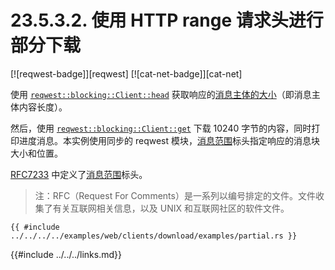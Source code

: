 # 23.5.3.2. 使用 HTTP range 请求头进行部分下载

[![reqwest-badge]][reqwest] [![cat-net-badge]][cat-net]

使用 [`reqwest::blocking::Client::head`] 获取响应的[消息主体的大小][Content-Length]（即消息主体内容长度）。

然后，使用 [`reqwest::blocking::Client::get`] 下载 10240 字节的内容，同时打印进度消息。本实例使用同步的 reqwest 模块，[消息范围][Range]标头指定响应的消息块大小和位置。

[RFC7233][HTTP Range RFC7233] 中定义了[消息范围][Range]标头。

> 注：RFC（Request For Comments）是一系列以编号排定的文件。文件收集了有关互联网相关信息，以及 UNIX 和互联网社区的软件文件。

```rust,edition2018,no_run
{{ #include ../../../../examples/web/clients/download/examples/partial.rs }}
```

[`reqwest::blocking::Client::get`]: https://docs.rs/reqwest/*/reqwest/blocking/struct.Client.html#method.get
[`reqwest::blocking::Client::head`]: https://docs.rs/reqwest/*/reqwest/blocking/struct.Client.html#method.head
[Content-Length]: https://developer.mozilla.org/zh-CN/docs/Web/HTTP/Headers/Content-Length
[Range]: https://developer.mozilla.org/zh-CN/docs/Web/HTTP/Headers/Range
[HTTP Range RFC7233]: https://tools.ietf.org/html/rfc7233#section-3.1

{{#include ../../../links.md}}

